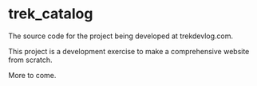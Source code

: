 # trek_catalog

The source code for the project being developed at trekdevlog.com.

This project is a development exercise to make a comprehensive website from scratch.

More to come.
